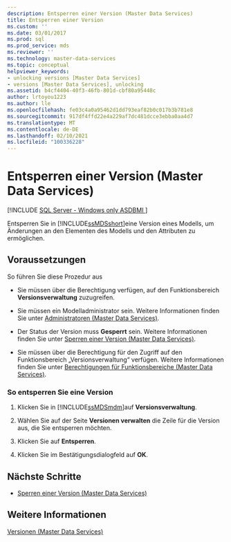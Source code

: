 ```yaml
---
description: Entsperren einer Version (Master Data Services)
title: Entsperren einer Version
ms.custom: ''
ms.date: 03/01/2017
ms.prod: sql
ms.prod_service: mds
ms.reviewer: ''
ms.technology: master-data-services
ms.topic: conceptual
helpviewer_keywords:
- unlocking versions [Master Data Services]
- versions [Master Data Services], unlocking
ms.assetid: b4cf4404-40f3-46fb-801d-cbf80a95448c
author: lrtoyou1223
ms.author: lle
ms.openlocfilehash: fe03c4a0a95462d1dd793eaf82b0c017b3b781e8
ms.sourcegitcommit: 917df4ffd22e4a229af7dc481dcce3ebba0aa4d7
ms.translationtype: MT
ms.contentlocale: de-DE
ms.lasthandoff: 02/10/2021
ms.locfileid: "100336228"
---
```

# <a name="unlock-a-version-master-data-services"></a>Entsperren einer Version (Master Data Services)

[!INCLUDE [SQL Server - Windows only ASDBMI  ](../includes/applies-to-version/sql-windows-only-asdbmi.md)]

  Entsperren Sie in [!INCLUDE[ssMDSshort](../includes/ssmdsshort-md.md)]eine Version eines Modells, um Änderungen an den Elementen des Modells und den Attributen zu ermöglichen.  
  
## <a name="prerequisites"></a>Voraussetzungen  
 So führen Sie diese Prozedur aus  
  
-   Sie müssen über die Berechtigung verfügen, auf den Funktionsbereich **Versionsverwaltung** zuzugreifen.  
  
-   Sie müssen ein Modelladministrator sein. Weitere Informationen finden Sie unter [Administratoren &#40;Master Data Services&#41;](../master-data-services/administrators-master-data-services.md).  
  
-   Der Status der Version muss **Gesperrt** sein. Weitere Informationen finden Sie unter [Sperren einer Version &#40;Master Data Services&#41;](../master-data-services/lock-a-version-master-data-services.md).  
  
-   Sie müssen über die Berechtigung für den Zugriff auf den Funktionsbereich „Versionsverwaltung“ verfügen. Weitere Informationen finden Sie unter [Berechtigungen für Funktionsbereiche &#40;Master Data Services&#41;](../master-data-services/functional-area-permissions-master-data-services.md).  
  
### <a name="to-unlock-a-version"></a>So entsperren Sie eine Version  
  
1.  Klicken Sie in [!INCLUDE[ssMDSmdm](../includes/ssmdsmdm-md.md)]auf **Versionsverwaltung**.  
  
2.  Wählen Sie auf der Seite **Versionen verwalten** die Zeile für die Version aus, die Sie entsperren möchten.  
  
3.  Klicken Sie auf **Entsperren**.  
  
4.  Klicken Sie im Bestätigungsdialogfeld auf **OK**.  
  
## <a name="next-steps"></a>Nächste Schritte  
  
-   [Sperren einer Version &#40;Master Data Services&#41;](../master-data-services/lock-a-version-master-data-services.md)  
  
## <a name="see-also"></a>Weitere Informationen  
 [Versionen &#40;Master Data Services&#41;](../master-data-services/versions-master-data-services.md)  
  
  
